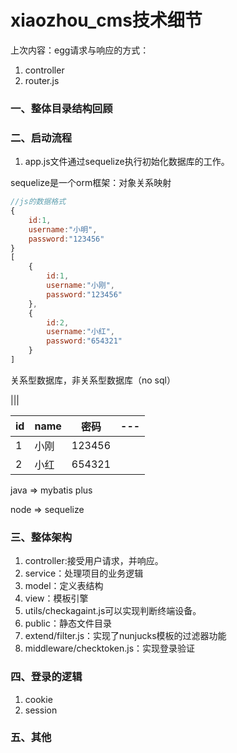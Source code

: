 # xiaozhou_cms技术细节

上次内容：egg请求与响应的方式：

1. controller
2. router.js

### 一、整体目录结构回顾

### 二、启动流程

1. app.js文件通过sequelize执行初始化数据库的工作。

sequelize是一个orm框架：对象关系映射

``` js
//js的数据格式
{
    id:1,
    username:"小明",
    password:"123456" 
}
[
    {
        id:1,
        username:"小刚",
        password:"123456" 
    },
    {
        id:2,
        username:"小红",
        password:"654321" 
    }
]
```

关系型数据库，非关系型数据库（no sql）

|||

| id   | name | 密码   | ---  |
| ---- | ---- | ------ | ---- |
| 1    | 小刚 | 123456 |      |
| 2    | 小红 | 654321 |      |

java => mybatis plus

node => sequelize





### 三、整体架构

1. controller:接受用户请求，并响应。
2. service：处理项目的业务逻辑
3. model：定义表结构
4. view：模板引擎
5. utils/checkagaint.js可以实现判断终端设备。
6. public：静态文件目录
7. extend/filter.js：实现了nunjucks模板的过滤器功能
8. middleware/checktoken.js：实现登录验证

### 四、登录的逻辑

1. cookie
2. session

### 五、其他

